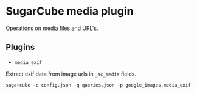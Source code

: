 # SugarCube media plugin

Operations on media files and URL's.

## Plugins

- `media_exif`

Extract exif data from image urls in `_sc_media` fields.

`sugarcube -c config.json -q queries.json -p google_images,media_exif`
